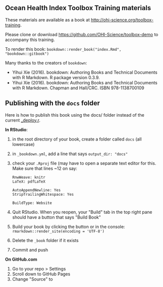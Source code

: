 ## Ocean Health Index Toolbox Training materials

These materials are available as a book at http://ohi-science.org/toolbox-training. 

Please clone or download https://github.com/OHI-Science/toolbox-demo to accompany this training.

To render this book: `bookdown::render_book("index.Rmd", "bookdown::gitbook")`

Many thanks to the creators of `bookdown`: 

- Yihui Xie (2016). bookdown: Authoring Books and Technical Documents with R Markdown. R package version 0.3.9.
- Yihui Xie (2016). bookdown: Authoring Books and Technical Documents with R Markdown. Chapman and Hall/CRC. ISBN 978-1138700109

## Publishing with the `docs` folder

Here is how to publish this book using the docs/ folder instead of the current [_deploy.r](https://github.com/OHI-Science/toolbox-training/blob/f4f017ff8d2099aa9f0dda03223b945477a778bd/_deploy.r).  

**In RStudio**:  

1. in the root directory of your book, create a folder called `docs` (all lowercase)
1. in `_bookdown.yml`, add a line that says `output_dir: "docs"`
1. check your `.Rproj` file (may have to open a separate text editor for this. Make sure that lines ~12 on say: 

    ```
    RnwWeave: knitr
    LaTeX: pdfLaTeX

    AutoAppendNewline: Yes
    StripTrailingWhitespace: Yes

    BuildType: Website
    ```
1. Quit RStudio. When you reopen, your "Build" tab in the top right pane should have a button that says "Build Book"
1. Build your book by clicking the button or in the console: `rmarkdown::render_site(encoding = 'UTF-8')`
1. Delete the `_book` folder if it exists
1. Commit and push

**On GitHub.com**

1. Go to your repo > Settings
1. Scroll down to GitHub Pages
1. Change "Source" to 


